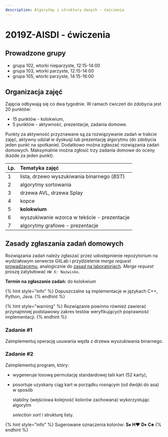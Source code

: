 ```yaml
---
description: Algorytmy i struktury danych - ćwiczenia
---
```


# 2019Z-AISDI - ćwiczenia

## Prowadzone grupy

* grupa 102, wtorki nieparzyste, 12:15-14:00
* grupa 103, wtorki parzyste, 12:15-14:00
* grupa 105, wtorki parzyste, 14:15-16:00

## Organizacja zajęć

Zajęcia odbywają się co dwa tygodnie. W ramach ćwiczeń do zdobycia jest 20 punktów:

* 15 punktów - kolokwium,
* 5 punktów - aktywność, prezentacje, zadania domowe.

Punkty za aktywność przyznawane są za rozwiązywanie zadań w trakcie zajęć, aktywny udział w dyskusji lub prezentację algorytmu \(do zdobycia jeden punkt na spotkanie\). Dodatkowo można zgłaszać rozwiązania zadań domowych. Maksymalnie można zgłosić trzy zadania domowe do oceny \(każde za jeden punkt\).

| Lp. | Tematyka zajęć |
| :--- | :--- |
| 1 | lista, drzewo wyszukiwania binarnego \(_BST_\) |
| 2 | algorytmy sortowania |
| 3 | drzewa AVL, drzewa Splay |
| 4 | kopce |
| 5 | **kolokwium** |
| 6 | wyszukiwanie wzorca w tekście - prezentacje |
| 7 | algorytmy grafowe - prezentacje |

## Zasady zgłaszania zadań domowych

Rozwiązania zadań należy zgłaszać przez udostępnienie repozytorium na wydziałowym serwerze GitLab i przydzielenie _merge request_ [prowadzącemu](https://gitlab-stud.elka.pw.edu.pl/karolpiczak), analogicznie do [zasad na laboratoriach](https://pw.karolpiczak.com/dydaktyka/2019z-aisdi-laboratoria#udostepnianie-rozwiazan-przez-gitlab). _Merge request_ proszę zatytułować `HW X: Nazwisko`.

**Termin na zgłaszanie zadań:** do kolokwium

{% hint style="info" %}
Dopuszczalne są implementacje w językach C++, Python, Java.
{% endhint %}

{% hint style="warning" %}
Rozwiązanie powinno również zawierać przynajmniej podstawowy zakres testów weryfikujących poprawność implementacji.
{% endhint %}

### Zadanie \#1

Zaimplementuj operację usuwania węzła z drzewa wyszukiwania binarnego.

### Zadanie \#2

Zaimplementuj program, który:

* wygeneruje losową permutację standardowej talii kart \(52 karty\),
* posortuje uzyskany ciąg kart w porządku rosnącym \(od dwójki do asa\) w sposób

  stabilny \(wejściowa kolejność kolorów zachowana\) wykorzystując algorytm

  _selection sort_ i strukturę listy.

{% hint style="info" %}
Sugerowane oznaczenia kolorów: **S**♠ **H**♥ **D**♦ **C**♣ 
{% endhint %}

